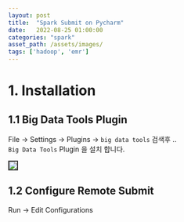 ```yaml
---
layout: post
title:  "Spark Submit on Pycharm"
date:   2022-08-25 01:00:00
categories: "spark"
asset_path: /assets/images/
tags: ['hadoop', 'emr']
---
```



# 1. Installation

## 1.1 Big Data Tools Plugin

File -> Settings -> Plugins ->  `big data tools` 검색후 .. <br> 
`Big Data Tools` Plugin 을 설치 합니다. 

<img src="{{ page.asset_path }}spark-on-pycharm-01.png" class="img-responsive img-rounded img-fluid center" style="border: 2px solid #333333">

## 1.2 Configure Remote Submit

Run -> Edit Configurations 

